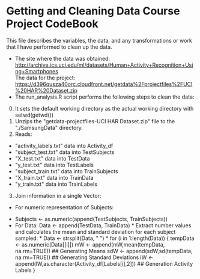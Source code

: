 Getting and Cleaning Data Course Project CodeBook
=================================================
This file describes the variables, the data, and any transformations or work that I have performed to clean up the data.  
* The site where the data was obtained:  
http://archive.ics.uci.edu/ml/datasets/Human+Activity+Recognition+Using+Smartphones      
The data for the project:  
https://d396qusza40orc.cloudfront.net/getdata%2Fprojectfiles%2FUCI%20HAR%20Dataset.zip  
* The run_analysis.R script performs the following steps to clean the data:   
 0. It sets the default working directory as the actual working directory with setwd(getwd())
 1. Unzips the "getdata-projectfiles-UCI HAR Dataset.zip" file to the "./SamsungData" directory.
 2. Reads: 
  * "activity_labels.txt" data into Activity_df 
  * "subject_test.txt" data into TestSubjects
  * "X_test.txt" data into TestData
  * "y_test.txt" data into TestLabels
  * "subject_train.txt" data into TrainSubjects
  * "X_train.txt" data into TrainData
  * "y_train.txt" data into TrainLabels
 3. Join information in a single Vector:
  * For numeric representation of Subjects: 
   - Subjects <- as.numeric(append(TestSubjects, TrainSubjects))
   - For Data: Data <- append(TestData, TrainData)
    * Extract number values and calculates the mean and standard deviation for each subject sampled:
    * Data <- strsplit(Data, " ")
    * for (i in 1:length(Data)) {
                tempData <- as.numeric(Data[[i]])
                mW <- append(mW,mean(tempData, na.rm=TRUE)) ## Generating Means
                sdW <- append(sdW,sd(tempData, na.rm=TRUE)) ## Generating Standard Deviations
                lW <- append(lW,as.character(Activity_df[Labels[i],2])) ## Generation Activity Labels
        }

